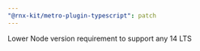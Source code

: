 ```yaml
---
"@rnx-kit/metro-plugin-typescript": patch
---
```


Lower Node version requirement to support any 14 LTS
